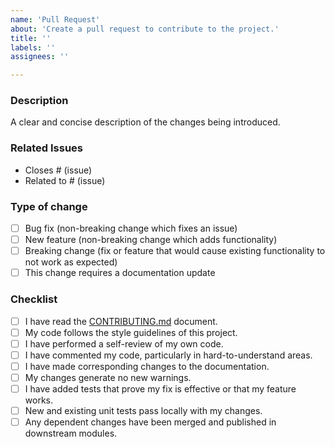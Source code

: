 ```yaml
---
name: 'Pull Request'
about: 'Create a pull request to contribute to the project.'
title: ''
labels: ''
assignees: ''

---
```


### Description

A clear and concise description of the changes being introduced.

### Related Issues

- Closes # (issue)
- Related to # (issue)

### Type of change

- [ ] Bug fix (non-breaking change which fixes an issue)
- [ ] New feature (non-breaking change which adds functionality)
- [ ] Breaking change (fix or feature that would cause existing functionality to not work as expected)
- [ ] This change requires a documentation update

### Checklist

- [ ] I have read the [CONTRIBUTING.md](https://github.com/your-org/your-repo/blob/main/docs/CONTRIBUTING.md) document.
- [ ] My code follows the style guidelines of this project.
- [ ] I have performed a self-review of my own code.
- [ ] I have commented my code, particularly in hard-to-understand areas.
- [ ] I have made corresponding changes to the documentation.
- [ ] My changes generate no new warnings.
- [ ] I have added tests that prove my fix is effective or that my feature works.
- [ ] New and existing unit tests pass locally with my changes.
- [ ] Any dependent changes have been merged and published in downstream modules. 